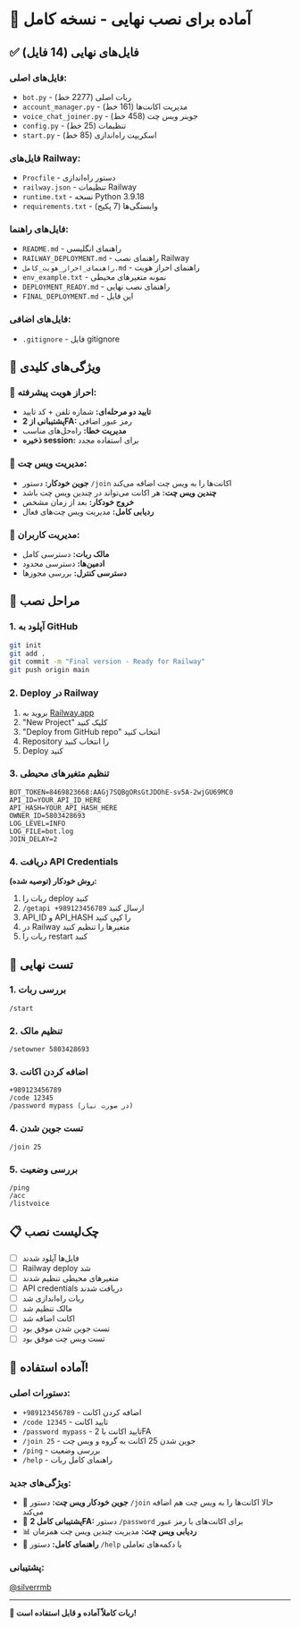 # 🚀 آماده برای نصب نهایی - نسخه کامل

## ✅ فایل‌های نهایی (14 فایل)

### فایل‌های اصلی:
- `bot.py` - ربات اصلی (2277 خط)
- `account_manager.py` - مدیریت اکانت‌ها (161 خط)
- `voice_chat_joiner.py` - جوینر ویس چت (458 خط)
- `config.py` - تنظیمات (25 خط)
- `start.py` - اسکریپت راه‌اندازی (85 خط)

### فایل‌های Railway:
- `Procfile` - دستور راه‌اندازی
- `railway.json` - تنظیمات Railway
- `runtime.txt` - نسخه Python 3.9.18
- `requirements.txt` - وابستگی‌ها (7 پکیج)

### فایل‌های راهنما:
- `README.md` - راهنمای انگلیسی
- `RAILWAY_DEPLOYMENT.md` - راهنمای نصب Railway
- `راهنمای_احراز_هویت_کامل.md` - راهنمای احراز هویت
- `env_example.txt` - نمونه متغیرهای محیطی
- `DEPLOYMENT_READY.md` - راهنمای نصب نهایی
- `FINAL_DEPLOYMENT.md` - این فایل

### فایل‌های اضافی:
- `.gitignore` - فایل gitignore

## 🎯 ویژگی‌های کلیدی

### 🔐 احراز هویت پیشرفته:
- **تایید دو مرحله‌ای:** شماره تلفن + کد تایید
- **پشتیبانی از 2FA:** رمز عبور اضافی
- **مدیریت خطا:** راه‌حل‌های مناسب
- **ذخیره session:** برای استفاده مجدد

### 🎤 مدیریت ویس چت:
- **جوین خودکار:** دستور `/join` اکانت‌ها را به ویس چت اضافه می‌کند
- **چندین ویس چت:** هر اکانت می‌تواند در چندین ویس چت باشد
- **خروج خودکار:** بعد از زمان مشخص
- **ردیابی کامل:** مدیریت ویس چت‌های فعال

### 👥 مدیریت کاربران:
- **مالک ربات:** دسترسی کامل
- **ادمین‌ها:** دسترسی محدود
- **دسترسی کنترل:** بررسی مجوزها

## 🚀 مراحل نصب

### 1. آپلود به GitHub
```bash
git init
git add .
git commit -m "Final version - Ready for Railway"
git push origin main
```

### 2. Deploy در Railway
1. بروید به [Railway.app](https://railway.app)
2. "New Project" کلیک کنید
3. "Deploy from GitHub repo" انتخاب کنید
4. Repository را انتخاب کنید
5. Deploy کنید

### 3. تنظیم متغیرهای محیطی
```env
BOT_TOKEN=8469823668:AAGj7SQBgORsGtJDOhE-sv5A-2wjGU69MC0
API_ID=YOUR_API_ID_HERE
API_HASH=YOUR_API_HASH_HERE
OWNER_ID=5803428693
LOG_LEVEL=INFO
LOG_FILE=bot.log
JOIN_DELAY=2
```

### 4. دریافت API Credentials
**روش خودکار (توصیه شده):**
1. ربات را deploy کنید
2. `/getapi +989123456789` ارسال کنید
3. API_ID و API_HASH را کپی کنید
4. در Railway متغیرها را تنظیم کنید
5. ربات را restart کنید

## 🎯 تست نهایی

### 1. بررسی ربات
```
/start
```

### 2. تنظیم مالک
```
/setowner 5803428693
```

### 3. اضافه کردن اکانت
```
+989123456789
/code 12345
/password mypass (در صورت نیاز)
```

### 4. تست جوین شدن
```
/join 25
```

### 5. بررسی وضعیت
```
/ping
/acc
/listvoice
```

## 📋 چک‌لیست نصب

- [ ] فایل‌ها آپلود شدند
- [ ] Railway deploy شد
- [ ] متغیرهای محیطی تنظیم شدند
- [ ] API credentials دریافت شدند
- [ ] ربات راه‌اندازی شد
- [ ] مالک تنظیم شد
- [ ] اکانت اضافه شد
- [ ] تست جوین شدن موفق بود
- [ ] تست ویس چت موفق بود

## 🎉 آماده استفاده!

### دستورات اصلی:
- `+989123456789` - اضافه کردن اکانت
- `/code 12345` - تایید اکانت
- `/password mypass` - تایید اکانت با 2FA
- `/join 25` - جوین شدن 25 اکانت به گروه و ویس چت
- `/ping` - بررسی وضعیت
- `/help` - راهنمای کامل ربات

### ویژگی‌های جدید:
- 🎤 **جوین خودکار ویس چت:** دستور `/join` حالا اکانت‌ها را به ویس چت هم اضافه می‌کند
- 🔐 **پشتیبانی کامل 2FA:** دستور `/password` برای اکانت‌های با رمز عبور
- 📊 **ردیابی ویس چت:** مدیریت چندین ویس چت همزمان
- 📖 **راهنمای کامل:** دستور `/help` با دکمه‌های تعاملی

### پشتیبانی:
[@silverrmb](https://t.me/silverrmb)

---

**🚀 ربات کاملاً آماده و قابل استفاده است!**
